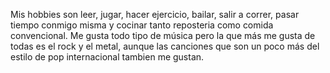 Mis hobbies son leer, jugar, hacer ejercicio, bailar, salir a correr, pasar tiempo conmigo misma y cocinar tanto reposteria como comida convencional.
Me gusta todo tipo de música pero la que más me gusta de todas es el rock y el metal, aunque las canciones que son un poco más del estilo de pop internacional tambien me gustan.
